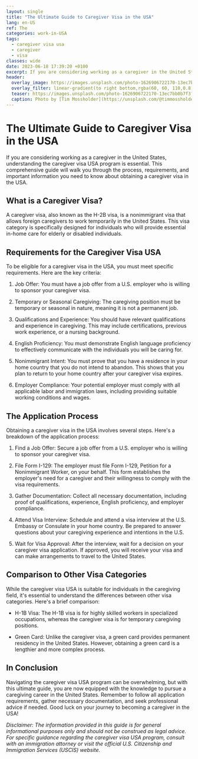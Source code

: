 ```yaml
---
layout: single
title: "The Ultimate Guide to Caregiver Visa in the USA"
lang: en-US
ref: The
categories: work-in-USA
tags:
  - caregiver visa usa
  - caregiver
  - visa
classes: wide
date: 2023-06-18 17:39:20 +0100
excerpt: If you are considering working as a caregiver in the United States, understanding the caregiver visa USA program is essential.
header:
  overlay_image: https://images.unsplash.com/photo-1626906722170-13ec7bb0b7f3?crop=entropy&cs=tinysrgb&fit=max&fm=jpg&ixid=M3w0Nzk0ODB8MHwxfHNlYXJjaHw5fHxjYXJlZ2l2ZXIlMjB2aXNhJTIwdXNhJTJDJTIwY2FyZWdpdmVyJTJDJTIwdmlzYXxlbnwwfDB8fHwxNjkyMzc2NzYxfDA&ixlib=rb-4.0.3&q=80&w=1080
  overlay_filter: linear-gradient(to right bottom,rgba(60, 60, 110,0.8), rgba(178, 34, 52, 0.5))
  teaser: https://images.unsplash.com/photo-1626906722170-13ec7bb0b7f3?crop=entropy&cs=tinysrgb&fit=max&fm=jpg&ixid=M3w0Nzk0ODB8MHwxfHNlYXJjaHw5fHxjYXJlZ2l2ZXIlMjB2aXNhJTIwdXNhJTJDJTIwY2FyZWdpdmVyJTJDJTIwdmlzYXxlbnwwfDB8fHwxNjkyMzc2NzYxfDA&ixlib=rb-4.0.3&q=80&w=400
  caption: Photo by [Tim Mossholder](https://unsplash.com/@timmossholder?utm_source=wenospeakamericano&utm_medium=referral) on [Unsplash](https://unsplash.com/?utm_source=wenospeakamericano&utm_medium=referral)
---
```


# The Ultimate Guide to Caregiver Visa in the USA

If you are considering working as a caregiver in the United States, understanding the caregiver visa USA program is essential. This comprehensive guide will walk you through the process, requirements, and important information you need to know about obtaining a caregiver visa in the USA.

## What is a Caregiver Visa?

A caregiver visa, also known as the H-2B visa, is a nonimmigrant visa that allows foreign caregivers to work temporarily in the United States. This visa category is specifically designed for individuals who will provide essential in-home care for elderly or disabled individuals.

## Requirements for the Caregiver Visa USA

To be eligible for a caregiver visa in the USA, you must meet specific requirements. Here are the key criteria:

1. Job Offer: You must have a job offer from a U.S. employer who is willing to sponsor your caregiver visa.

2. Temporary or Seasonal Caregiving: The caregiving position must be temporary or seasonal in nature, meaning it is not a permanent job.

3. Qualifications and Experience: You should have relevant qualifications and experience in caregiving. This may include certifications, previous work experience, or a nursing background.

4. English Proficiency: You must demonstrate English language proficiency to effectively communicate with the individuals you will be caring for.

5. Nonimmigrant Intent: You must prove that you have a residence in your home country that you do not intend to abandon. This shows that you plan to return to your home country after your caregiver visa expires.

6. Employer Compliance: Your potential employer must comply with all applicable labor and immigration laws, including providing suitable working conditions and wages.

## The Application Process

Obtaining a caregiver visa in the USA involves several steps. Here's a breakdown of the application process:

1. Find a Job Offer: Secure a job offer from a U.S. employer who is willing to sponsor your caregiver visa.

2. File Form I-129: The employer must file Form I-129, Petition for a Nonimmigrant Worker, on your behalf. This form establishes the employer's need for a caregiver and their willingness to comply with the visa requirements.

3. Gather Documentation: Collect all necessary documentation, including proof of qualifications, experience, English proficiency, and employer compliance.

4. Attend Visa Interview: Schedule and attend a visa interview at the U.S. Embassy or Consulate in your home country. Be prepared to answer questions about your caregiving experience and intentions in the U.S.

5. Wait for Visa Approval: After the interview, wait for a decision on your caregiver visa application. If approved, you will receive your visa and can make arrangements to travel to the United States.

## Comparison to Other Visa Categories

While the caregiver visa USA is suitable for individuals in the caregiving field, it's essential to understand the differences between other visa categories. Here's a brief comparison:

- H-1B Visa: The H-1B visa is for highly skilled workers in specialized occupations, whereas the caregiver visa is for temporary caregiving positions.

- Green Card: Unlike the caregiver visa, a green card provides permanent residency in the United States. However, obtaining a green card is a lengthier and more complex process.

## In Conclusion

Navigating the caregiver visa USA program can be overwhelming, but with this ultimate guide, you are now equipped with the knowledge to pursue a caregiving career in the United States. Remember to follow all application requirements, gather necessary documentation, and seek professional advice if needed. Good luck on your journey to becoming a caregiver in the USA!

_Disclaimer: The information provided in this guide is for general informational purposes only and should not be construed as legal advice. For specific guidance regarding the caregiver visa USA program, consult with an immigration attorney or visit the official U.S. Citizenship and Immigration Services (USCIS) website._

